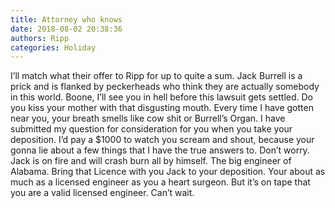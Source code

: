 ```yaml
---
title: Attorney who knows
date: 2018-08-02 20:38:36
authors: Ripp
categories: Holiday
---
```


 I’ll match what their offer to Ripp for up to  quite a sum. Jack Burrell is a prick and is flanked by peckerheads who think they are actually somebody in this world. Boone, I’ll see you in hell before this lawsuit gets settled. Do you kiss your mother with that disgusting mouth. Every time I have gotten near you, your breath smells like cow shit or Burrell’s Organ. I have submitted my question for consideration for you when you take your deposition. I’d pay a $1000 to watch you scream and shout, because your gonna lie about a few things that I have the true answers to. Don’t worry. Jack is on fire and will crash burn all by himself. The big engineer of Alabama. Bring that Licence with you Jack to your deposition. Your about as much as a licensed engineer as you a heart surgeon. But it’s on tape that you are a valid licensed engineer. Can’t wait.